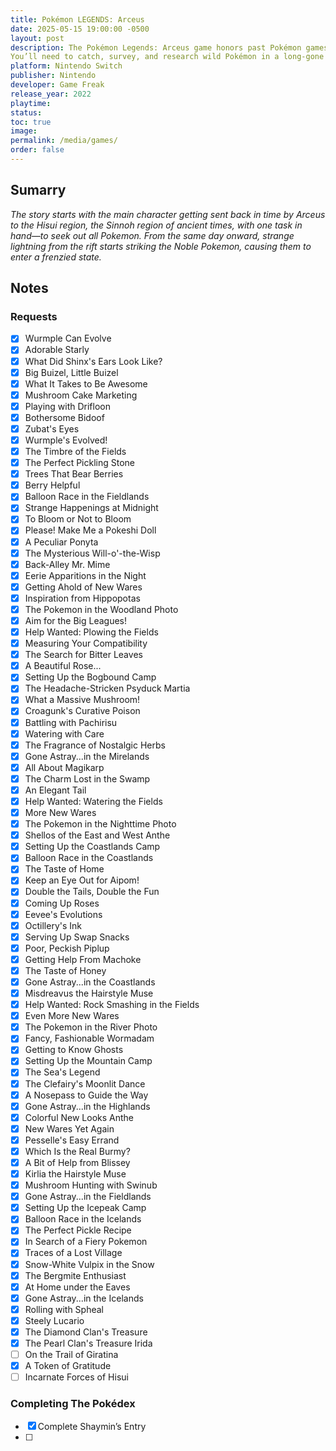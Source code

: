 ```yaml
---
title: Pokémon LEGENDS: Arceus
date: 2025-05-15 19:00:00 -0500
layout: post
description: The Pokémon Legends: Arceus game honors past Pokémon games’ core gameplay while infusing new action and RPG elements.
You’ll need to catch, survey, and research wild Pokémon in a long-gone era of the Sinnoh region to create and complete the region’s first Pokédex.
platform: Nintendo Switch
publisher: Nintendo
developer: Game Freak
release_year: 2022
playtime: 
status: 
toc: true
image: 
permalink: /media/games/
order: false
---
```


## Sumarry

*The story starts with the main character getting sent back in time by Arceus to the Hisui region, the Sinnoh region of ancient times, with one task in hand—to seek out all Pokemon. From the same day onward, strange lightning from the rift starts striking the Noble Pokemon, causing them to enter a frenzied state.*

## Notes

### Requests

- [x] Wurmple Can Evolve	
- [x] Adorable Starly
- [x] What Did Shinx's Ears Look Like?	
- [x] Big Buizel, Little Buizel	
- [x] What It Takes to Be Awesome	
- [x] Mushroom Cake Marketing	
- [x] Playing with Drifloon	
- [x] Bothersome Bidoof	
- [x] Zubat's Eyes	
- [x] Wurmple's Evolved!	
- [x] The Timbre of the Fields	
- [x] The Perfect Pickling Stone
- [x] Trees That Bear Berries	
- [x] Berry Helpful	
- [x] Balloon Race in the Fieldlands	
- [x] Strange Happenings at Midnight	
- [x] To Bloom or Not to Bloom	
- [x] Please! Make Me a Pokeshi Doll	
- [x] A Peculiar Ponyta
- [x] The Mysterious Will-o'-the-Wisp	
- [x] Back-Alley Mr. Mime		
- [x] Eerie Apparitions in the Night	
- [x] Getting Ahold of New Wares	
- [x] Inspiration from Hippopotas	
- [x] The Pokemon in the Woodland Photo		
- [x] Aim for the Big Leagues!	
- [x] Help Wanted: Plowing the Fields
- [x] Measuring Your Compatibility	
- [x] The Search for Bitter Leaves	
- [x] A Beautiful Rose...	
- [x] Setting Up the Bogbound Camp	
- [x] The Headache-Stricken Psyduck	Martia 
- [x] What a Massive Mushroom!	
- [x] Croagunk's Curative Poison	
- [x] Battling with Pachirisu	
- [x] Watering with Care	
- [x] The Fragrance of Nostalgic Herbs
- [x] Gone Astray...in the Mirelands	
- [x] All About Magikarp	
- [x] The Charm Lost in the Swamp
- [x] An Elegant Tail	
- [x] Help Wanted: Watering the Fields	
- [x] More New Wares	
- [x] The Pokemon in the Nighttime Photo	
- [x] Shellos of the East and West	Anthe 
- [x] Setting Up the Coastlands Camp	
- [x] Balloon Race in the Coastlands	
- [x] The Taste of Home	
- [x] Keep an Eye Out for Aipom!	
- [x] Double the Tails, Double the Fun	
- [x] Coming Up Roses
- [x] Eevee's Evolutions
- [x] Octillery's Ink	
- [x] Serving Up Swap Snacks	
- [x] Poor, Peckish Piplup
- [x] Getting Help From Machoke	
- [x] The Taste of Honey	
- [x] Gone Astray...in the Coastlands
- [x] Misdreavus the Hairstyle Muse	
- [x] Help Wanted: Rock Smashing in the Fields	
- [x] Even More New Wares	
- [x] The Pokemon in the River Photo
- [x] Fancy, Fashionable Wormadam		
- [x] Getting to Know Ghosts
- [x] Setting Up the Mountain Camp	
- [x] The Sea's Legend	
- [x] The Clefairy's Moonlit Dance
- [x] A Nosepass to Guide the Way	
- [x] Gone Astray...in the Highlands	
- [x] Colorful New Looks	Anthe 
- [x] New Wares Yet  Again	
- [x] Pesselle's Easy Errand
- [x] Which Is the Real Burmy?	
- [x] A Bit of Help from Blissey	
- [x] Kirlia the Hairstyle Muse
- [x] Mushroom Hunting with Swinub	
- [x] Gone Astray...in the Fieldlands	
- [x] Setting Up the Icepeak Camp	
- [x] Balloon Race in the Icelands
- [x] The Perfect Pickle Recipe	
- [x] In Search of a Fiery Pokemon	
- [x] Traces of a Lost Village	
- [x] Snow-White Vulpix in the Snow	
- [x] The Bergmite Enthusiast
- [x] At Home under the Eaves	
- [x] Gone Astray...in the Icelands	
- [x] Rolling with Spheal
- [x] Steely Lucario	
- [x] The Diamond Clan's Treasure
- [x] The Pearl Clan's Treasure	Irida 
- [ ] On the Trail of Giratina	
- [x] A Token of Gratitude
- [ ] Incarnate Forces of Hisui

### Completing The Pokédex

- [x] Complete Shaymin’s Entry
- [ ] 